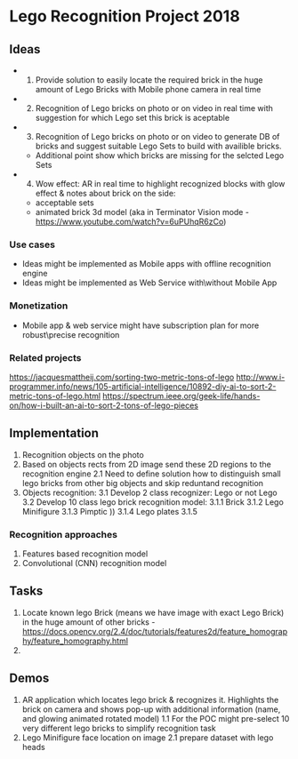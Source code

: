 # Lego Recognition Project 2018

## Ideas
* 1. Provide solution to easily locate the required brick in the huge amount of Lego Bricks with Mobile phone camera in real time
* 2. Recognition of Lego bricks on photo or on video in real time with suggestion for which Lego set this brick is aceptable
* 3. Recognition of Lego bricks on photo or on video to generate DB of bricks and suggest suitable Lego Sets to build with availible bricks.
	* Additional point show which bricks are missing for the selcted Lego Sets
* 4. Wow effect: AR in real time to highlight recognized blocks with glow effect & notes about brick on the side:
	* acceptable sets
	* animated brick 3d model (aka in Terminator Vision mode - https://www.youtube.com/watch?v=6uPUhqR6zCo)

### Use cases
* Ideas might be implemented as Mobile apps with offline recognition engine
* Ideas might be implemented as Web Service with\without Mobile App  

### Monetization
* Mobile app & web service might have subscription plan for more robust\precise recognition

### Related projects
https://jacquesmattheij.com/sorting-two-metric-tons-of-lego
http://www.i-programmer.info/news/105-artificial-intelligence/10892-diy-ai-to-sort-2-metric-tons-of-lego.html
https://spectrum.ieee.org/geek-life/hands-on/how-i-built-an-ai-to-sort-2-tons-of-lego-pieces

## Implementation
1. Recognition objects on the photo
2. Based on objects rects from 2D image send these 2D regions to the recognition engine
	2.1 Need to define solution how to distinguish small lego bricks from other big objects and skip reduntand recognition
3. Objects recognition:
	3.1 Develop 2 class recognizer: Lego or not Lego
	3.2 Develop 10 class lego brick recognition model:
		3.1.1 Brick
		3.1.2 Lego Minifigure
		3.1.3 Pimptic ))
		3.1.4 Lego plates
		3.1.5 
		
### Recognition approaches
1. Features based recognition model
2. Convolutional (CNN) recognition model

## Tasks
1. Locate known lego Brick (means we have image with exact Lego Brick) in the huge amount of other bricks - https://docs.opencv.org/2.4/doc/tutorials/features2d/feature_homography/feature_homography.html
2. 	

## Demos
1. AR application which locates lego brick & recognizes it. Highlights the brick on camera and shows pop-up with additional information (name, and glowing animated rotated model)
	1.1 For the POC might pre-select 10 very different lego bricks to simplify recognition task
2. Lego Minifigure face location on image
	2.1 prepare dataset with lego heads
	